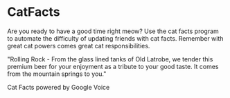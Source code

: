 CatFacts
========

Are you ready to have a good time right meow?
Use the cat facts program to automate the difficulty of updating friends
with cat facts. Remember with great cat powers comes great cat 
responsibilities.

"Rolling Rock - From the glass lined tanks of Old Latrobe,
we tender this premium beer for your enjoyment as a
tribute to your good taste. It comes from the mountain
springs to you."

Cat Facts powered by Google Voice
